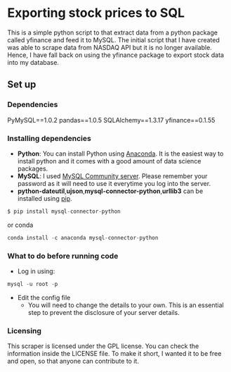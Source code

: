 # Exporting stock prices to SQL
This is a simple python script to that extract data from a python package called yfinance and feed it to MySQL. The initial script that I have created was able to scrape data from NASDAQ API but it is no longer available. Hence, I have fall back on using the yfinance package to export stock data into my database.

## Set up 
### Dependencies 
PyMySQL==1.0.2
pandas==1.0.5
SQLAlchemy==1.3.17
yfinance==0.1.55


### Installing dependencies 
- **Python**: You can install Python using [Anaconda](https://www.anaconda.com/distribution/). It is the easiest way to install python and it comes with a good amount of data science packages.
- **MySQL**: I used [MySQL Community server](https://dev.mysql.com/downloads/mysql/). Please remember your password as it will need to use it everytime you log into the server. 
- **python-dateutil**,**ujson**,**mysql-connector-python**,**urllib3** can be installed using [pip](https://pypi.org/project/pip/).  
```py
$ pip install mysql-connector-python
```
or conda
```py
conda install -c anaconda mysql-connector-python
```
### What to do before running code
- Log in using:
```sql
mysql -u root -p
```

- Edit the config file
  - You will need to change the details to your own. This is an essential step to prevent the disclosure of your server details.


### Licensing 
This scraper is licensed under the GPL license. You can check the information inside the LICENSE file. To make it short, I wanted it to be free and open, so that anyone can contribute to it.
